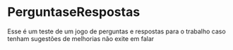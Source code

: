 # PerguntaseRespostas
Esse é um teste de um jogo de perguntas e respostas para o trabalho
caso tenham sugestões de melhorias não exite em falar
